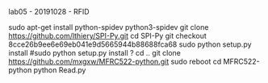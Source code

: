lab05 - 20191028 - RFID

sudo apt-get install python-spidev python3-spidev
git clone https://github.com/lthiery/SPI-Py.git
cd SPI-Py
git checkout 8cce26b9ee6e69eb041e9d5665944b88688fca68
sudo python setup.py install  #sudo python setup.py install  ?
cd ..
git clone https://github.com/mxgxw/MFRC522-python.git
sudo reboot
cd MFRC522-python
python Read.py
